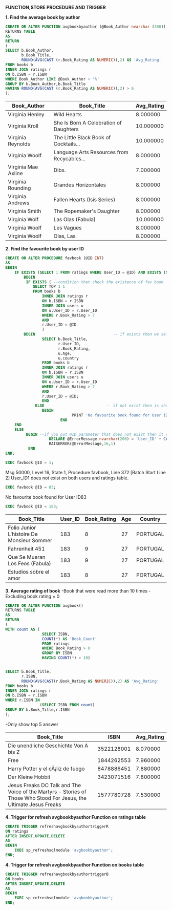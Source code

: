   **FUNCTION,STORE PROCEDURE AND TRIGGER**

**1. Find the average book by author**

```sql
CREATE OR ALTER FUNCTION avgbookbyauthor (@Book_Author nvarchar (300))
RETURNS TABLE
AS
RETURN
(
SELECT b.Book_Author,
       b.Book_Title,
       ROUND(AVG(CAST (r.Book_Rating AS NUMERIC)),2) AS 'Avg_Rating'
FROM books b
INNER JOIN ratings r
ON b.ISBN = r.ISBN
WHERE Book_Author LIKE @Book_Author + '%'
GROUP BY b.Book_Author,b.Book_Title
HAVING ROUND(AVG(CAST (r.Book_Rating AS NUMERIC)),2) > 6
);
```

| Book_Author         | Book_Title                                               | Avg_Rating |
|---------------------|----------------------------------------------------------|------------|
| Virginia Henley     | Wild Hearts                                              | 8.000000   |
| Virginia Kroll      | She Is Born A Celebration of Daughters                  | 10.000000  |
| Virginia Reynolds   | The Little Black Book of Cocktails...                   | 10.000000  |
| Virginia Woolf      | Language Arts Resources from Recycables...               | 8.000000   |
| Virginia Mae Axline | Dibs.                                                    | 7.000000   |
| Virginia Rounding   | Grandes Horizontales                                     | 8.000000   |
| Virginia Andrews    | Fallen Hearts (Isis Series)                              | 8.000000   |
| Virginia Smith      | The Ropemaker's Daughter                                 | 8.000000   |
| Virginia Wolf       | Las Olas (Fabula)                                        | 10.000000  |
| Virginia Woolf      | Les Vagues                                               | 8.000000   |
| Virginia Woolf      | Olas, Las                                                | 8.000000   |

**2. Find the favourite book by user ID**


```sql
CREATE OR ALTER PROCEDURE favbook (@ID INT)
AS
BEGIN
	IF EXISTS (SELECT 1 FROM ratings WHERE User_ID = @ID) AND EXISTS (SELECT 1 FROM users WHERE User_ID = @ID) -- check if @ID parameter exists in ratings table
        BEGIN                                                                                                      -- check if @ID parameter exists in users table
	     IF EXISTS ( --condition that check the existence of fav book                                          -- AND logical operator combine 2 condition 
		    SELECT TOP 1 1                                                                                 --Ensure both condition must be true
			FROM books b
				INNER JOIN ratings r
				ON b.ISBN = r.ISBN
				INNER JOIN users u
				ON u.User_ID = r.User_ID
				WHERE r.Book_Rating > 7
				AND
				r.User_ID = @ID
                )
		BEGIN                                  -- if exists then we select 
				SELECT b.Book_Title, 
				       r.User_ID, 
					   r.Book_Rating,
					   u.Age,
					   u.country
				FROM books b
				INNER JOIN ratings r
				ON b.ISBN = r.ISBN
				INNER JOIN users u
				ON u.User_ID = r.User_ID
				WHERE r.Book_Rating > 7
				AND
				r.User_ID = @ID;
                END
             ELSE                           -- if not exist then is show no favourite book
		        BEGIN
                             PRINT 'No favourite book found for User ID' + CAST(@ID AS nvarchar);
                        END
	END
	ELSE
	     BEGIN --if you put @ID parameter that does not exist then it raise an error
                   DECLARE @ErrorMessage nvarchar(200) = 'User_ID' + CAST(@ID AS nvarchar) + ' does not exist on both users and ratings table.';
                   RAISERROR(@ErrorMessage,16,1)
	      END
END;
```

```sql
EXEC favbook @ID = 1;
```

Msg 50000, Level 16, State 1, Procedure favbook, Line 372 [Batch Start Line 2]
User_ID1 does not exist on both users and ratings table.

```sql
EXEC favbook @ID = 83;
```

No favourite book found for User ID83

```sql
EXEC favbook @ID = 183;
```

| Book_Title                                    | User_ID | Book_Rating | Age | Country  |
|-----------------------------------------------|---------|-------------|-----|----------|
| Folio Junior L'histoire De Monsieur Sommer   | 183     | 8           | 27  | PORTUGAL |
| Fahrenheit 451                               | 183     | 9           | 27  | PORTUGAL |
| Que Se Mueran Los Feos (Fabula)              | 183     | 9           | 27  | PORTUGAL |
| Estudios sobre el amor                       | 183     | 8           | 27  | PORTUGAL |


**3. Average rating of book**
-Book that were read more than 10 times
-Excluding book rating = 0

```sql
CREATE OR ALTER FUNCTION avgbook()
RETURNS TABLE
AS
RETURN
(
WITH count AS (                                          
                SELECT ISBN, 
                COUNT(*) AS 'Book_Count'
                FROM ratings
				WHERE Book_Rating > 0
                GROUP BY ISBN
                HAVING COUNT(*) > 10)


SELECT b.Book_Title, 
       r.ISBN, 
       ROUND(AVG(CAST(r.Book_Rating AS NUMERIC)),2) AS 'Avg_Rating'
FROM books b
INNER JOIN ratings r
ON b.ISBN = r.ISBN
WHERE r.ISBN IN 
               (SELECT ISBN FROM count)
GROUP BY b.Book_Title,r.ISBN
);
```

-Only show top 5 answer

| Book_Title                                                                                             | ISBN         | Avg_Rating |
|--------------------------------------------------------------------------------------------------------|--------------|------------|
| Die unendliche Geschichte Von A bis Z                                                                  | 3522128001   | 8.070000   |
| Free                                                                                                   | 1844262553   | 7.960000   |
| Harry Potter y el cÃ¡liz de fuego                                                                      | 8478886451   | 7.880000   |
| Der Kleine Hobbit                                                                                      | 3423071516   | 7.800000   |
| Jesus Freaks DC Talk and The Voice of the Martyrs - Stories of Those Who Stood For Jesus, the Ultimate Jesus Freaks | 1577780728 | 7.530000   |


**4. Trigger for refresh avgbookbyauthor Function on ratings table**

```sql
CREATE TRIGGER refreshavgbookbyauthortriggerR
ON ratings
AFTER INSERT,UPDATE,DELETE
AS
BEGIN
	EXEC sp_refreshsqlmodule 'avgbookbyauthor'; 
END;
```

**4. Trigger for refresh avgbookbyauthor Function on books table**
```sql
CREATE TRIGGER refreshavgbookbyauthortriggerB
ON books
AFTER INSERT,UPDATE,DELETE
AS
BEGIN
	EXEC sp_refreshsqlmodule 'avgbookbyauthor'; 
END;
```






